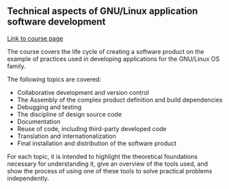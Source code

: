 ##  Technical aspects of GNU/Linux application software development

[Link to course page](https://uneex.ru/LecturesCMC/LinuxApplicationDevelopment2020)

The course covers the life cycle of creating a software product on the example of practices used in developing applications for the GNU/Linux OS family.

The following topics are covered:

* Collaborative development and version control
* The Assembly of the complex product definition and build dependencies
* Debugging and testing
* The discipline of design source code
* Documentation
* Reuse of code, including third-party developed code
* Translation and internationalization
* Final installation and distribution of the software product

For each topic, it is intended to highlight the theoretical foundations necessary for understanding it, give an overview of the tools used, and show the process of using one of these tools to solve practical problems independently.


